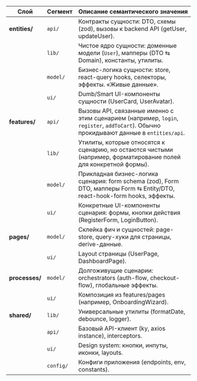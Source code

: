 | **Слой**       | **Сегмент** | **Описание семантического значения**                                                                                                    |
| -------------- | ----------- | --------------------------------------------------------------------------------------------------------------------------------------- |
| **entities/**  | `api/`      | Контракты сущности: DTO, схемы (zod), вызовы к backend API (getUser, updateUser).                                                       |
|                | `lib/`      | Чистое ядро сущности: доменные модели (`User`), мапперы (DTO ⇆ Domain), константы, утилиты.                                             |
|                | `model/`    | Бизнес-логика сущности: store, react-query hooks, селекторы, эффекты. «Живые данные».                                                   |
|                | `ui/`       | Dumb/Smart UI-компоненты сущности (UserCard, UserAvatar).                                                                               |
| **features/**  | `api/`      | Вызовы API, связанные именно с этим сценарием (например, `login`, `register`, `addToCart`). Обычно прокидывают данные в `entities/api`. |
|                | `lib/`      | Утилиты, которые относятся к сценарию, но остаются чистыми (например, форматирование полей для конкретной формы).                       |
|                | `model/`    | Прикладная бизнес-логика сценария: form schema (zod), Form DTO, мапперы Form ⇆ Entity/DTO, react-hook-form hooks, эффекты.              |
|                | `ui/`       | Конкретные UI-компоненты сценария: формы, кнопки действия (RegisterForm, LoginButton).                                                  |
| **pages/**     | `model/`    | Склейка фич и сущностей: page-store, query-хуки для страницы, derive-данные.                                                            |
|                | `ui/`       | Layout страницы (UserPage, DashboardPage).                                                                                              |
| **processes/** | `model/`    | Долгоживущие сценарии: orchestrators (auth-flow, checkout-flow), глобальные эффекты.                                                    |
|                | `ui/`       | Композиция из features/pages (например, OnboardingWizard).                                                                              |
| **shared/**    | `lib/`      | Универсальные утилиты (formatDate, debounce, logger).                                                                                   |
|                | `api/`      | Базовый API-клиент (ky, axios instance), interceptors.                                                                                  |
|                | `ui/`       | Design system: кнопки, инпуты, иконки, layouts.                                                                                         |
|                | `config/`   | Конфиги приложения (endpoints, env, constants).                                                                                         |
